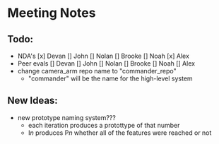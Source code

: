 # Meeting Notes

## Todo: 
- NDA's
    [x] Devan
    [] John
    [] Nolan
    [] Brooke
    [] Noah
    [x] Alex
- Peer evals
    [] Devan
    [] John
    [] Nolan
    [] Brooke
    [] Noah
    [] Alex
- change camera_arm repo name to "commander_repo"
    - "commander" will be the name for the high-level system

## New Ideas:
- new prototype naming system???
    - each iteration produces a protottype of that number
    - I*n* produces P*n* whether all of the features were reached or not
    